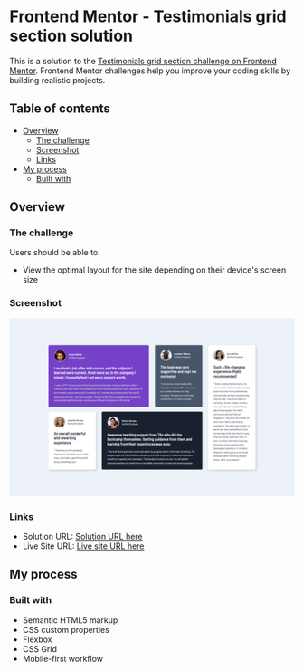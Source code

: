 # Frontend Mentor - Testimonials grid section solution

This is a solution to the [Testimonials grid section challenge on Frontend Mentor](https://www.frontendmentor.io/challenges/testimonials-grid-section-Nnw6J7Un7). Frontend Mentor challenges help you improve your coding skills by building realistic projects.

## Table of contents

- [Overview](#overview)
  - [The challenge](#the-challenge)
  - [Screenshot](#screenshot)
  - [Links](#links)
- [My process](#my-process)
  - [Built with](#built-with)

## Overview

### The challenge

Users should be able to:

- View the optimal layout for the site depending on their device's screen size

### Screenshot

![](./images/desktop.png)

### Links

- Solution URL: [Solution URL here](https://www.frontendmentor.io/solutions/responsive-landing-page-using-css-grid-zMbqhk-s3)
- Live Site URL: [Live site URL here](https://fem-testimonials-grid-three.vercel.app/)

## My process

### Built with

- Semantic HTML5 markup
- CSS custom properties
- Flexbox
- CSS Grid
- Mobile-first workflow

